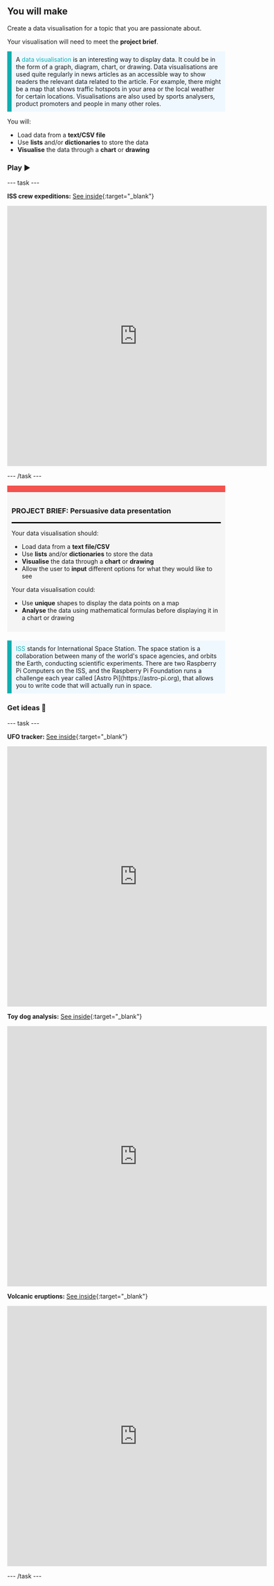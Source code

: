 ## You will make

Create a data visualisation for a topic that you are passionate about. 

Your visualisation will need to meet the **project brief**.

<p style="border-left: solid; border-width:10px; border-color: #0faeb0; background-color: aliceblue; padding: 10px;">
A <span style="color: #0faeb0">data visualisation</span> is an interesting way to display data. It could be in the form of a graph, diagram, chart, or drawing. Data visualisations are used quite regularly in news articles as an accessible way to show readers the relevant data related to the article. For example, there might be a map that shows traffic hotspots in your area or the local weather for certain locations. Visualisations are also used by sports analysers, product promoters and people in many other roles.
</p>

You will:
+ Load data from a **text/CSV file**
+ Use **lists** and/or **dictionaries** to store the data
+ **Visualise** the data through a **chart** or **drawing**

### Play ▶️ 

--- task ---

**ISS crew expeditions:** [See inside](https://trinket.io/python/9a1769f293){:target="_blank"}

<div class="trinket">
<iframe src="https://trinket.io/embed/python/9a1769f293?outputOnly=true&runOption=run" width="600" height="600" frameborder="0" marginwidth="0" marginheight="0" allowfullscreen></iframe>
</div>

--- /task ---

<div style="border-top: 15px solid #f3524f; background-color: whitesmoke; margin-bottom: 20px; padding: 10px;">

### PROJECT BRIEF: Persuasive data presentation
<hr style="border-top: 2px solid black;"> 

Your data visualisation should:
+ Load data from a **text file/CSV** 
+ Use **lists** and/or **dictionaries** to store the data
+ **Visualise** the data through a **chart** or **drawing**
+ Allow the user to **input** different options for what they would like to see

Your data visualisation could:
+ Use **unique** shapes to display the data points on a map
+ **Analyse** the data using mathematical formulas before displaying it in a chart or drawing

</div>

<p style="border-left: solid; border-width:10px; border-color: #0faeb0; background-color: aliceblue; padding: 10px;">
<span style="color: #0faeb0">ISS</span> stands for International Space Station. The space station is a collaboration between many of the world's space agencies, and orbits the Earth, conducting scientific experiments. There are two Raspberry Pi Computers on the ISS, and the Raspberry Pi Foundation runs a challenge each year called [Astro Pi](https://astro-pi.org), that allows you to write code that will actually run in space.
</p>

### Get ideas 💭

--- task ---

**UFO tracker:** [See inside](https://trinket.io/python/9aa4c950e2){:target="_blank"}

<div class="trinket">
<iframe src="https://trinket.io/embed/python/9aa4c950e2?outputOnly=true&runOption=run" width="600" height="600" frameborder="0" marginwidth="0" marginheight="0" allowfullscreen></iframe>
</div>

**Toy dog analysis:** [See inside](https://trinket.io/python/5d0fbef33b){:target="_blank"}

<div class="trinket">
<iframe src="https://trinket.io/embed/python/5d0fbef33b?outputOnly=true&runOption=run" width="600" height="600" frameborder="0" marginwidth="0" marginheight="0" allowfullscreen></iframe>
</div>

**Volcanic eruptions:** [See inside](https://trinket.io/python/818ad12eeb){:target="_blank"}

<div class="trinket">
<iframe src="https://trinket.io/embed/python/818ad12eeb?outputOnly=true&runOption=run" width="600" height="600" frameborder="0" marginwidth="0" marginheight="0" allowfullscreen></iframe>
</div>

--- /task ---




